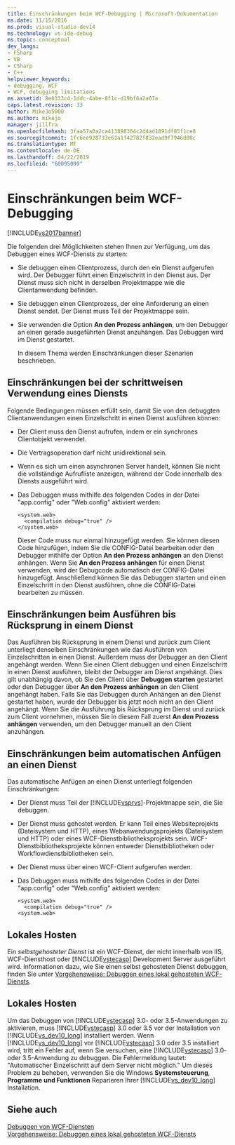 ```yaml
---
title: Einschränkungen beim WCF-Debugging | Microsoft-Dokumentation
ms.date: 11/15/2016
ms.prod: visual-studio-dev14
ms.technology: vs-ide-debug
ms.topic: conceptual
dev_langs:
- FSharp
- VB
- CSharp
- C++
helpviewer_keywords:
- debugging, WCF
- WCF, debugging limitations
ms.assetid: 8e0333c4-1ddc-4abe-8f1c-d19bf6a2a07a
caps.latest.revision: 33
author: MikeJo5000
ms.author: mikejo
manager: jillfra
ms.openlocfilehash: 3faa57a0a2ca413898364c2d4ad1891df85f1ce8
ms.sourcegitcommit: 1fc6ee928733e61a1f42782f832ead9f7946d00c
ms.translationtype: MT
ms.contentlocale: de-DE
ms.lasthandoff: 04/22/2019
ms.locfileid: "60095099"
---
```

# <a name="limitations-on-wcf-debugging"></a>Einschränkungen beim WCF-Debugging
[!INCLUDE[vs2017banner](../includes/vs2017banner.md)]

Die folgenden drei Möglichkeiten stehen Ihnen zur Verfügung, um das Debuggen eines WCF-Diensts zu starten:  
  
- Sie debuggen einen Clientprozess, durch den ein Dienst aufgerufen wird. Der Debugger führt einen Einzelschritt in den Dienst aus. Der Dienst muss sich nicht in derselben Projektmappe wie die Clientanwendung befinden.  
  
- Sie debuggen einen Clientprozess, der eine Anforderung an einen Dienst sendet. Der Dienst muss Teil der Projektmappe sein.  
  
- Sie verwenden die Option **An den Prozess anhängen**, um den Debugger an einen gerade ausgeführten Dienst anzuhängen. Das Debuggen wird im Dienst gestartet.  
  
  In diesem Thema werden Einschränkungen dieser Szenarien beschrieben.  
  
## <a name="limitations-on-stepping-into-a-service"></a>Einschränkungen bei der schrittweisen Verwendung eines Diensts  
 Folgende Bedingungen müssen erfüllt sein, damit Sie von den debuggten Clientanwendungen einen Einzelschritt in einen Dienst ausführen können:  
  
- Der Client muss den Dienst aufrufen, indem er ein synchrones Clientobjekt verwendet.  
  
- Die Vertragsoperation darf nicht unidirektional sein.  
  
- Wenn es sich um einen asynchronen Server handelt, können Sie nicht die vollständige Aufrufliste anzeigen, während der Code innerhalb des Diensts ausgeführt wird.  
  
- Das Debuggen muss mithilfe des folgenden Codes in der Datei "app.config" oder "Web.config" aktiviert werden:  
  
    ```  
    <system.web>  
      <compilation debug="true" />  
    </system.web>  
    ```  
  
     Dieser Code muss nur einmal hinzugefügt werden. Sie können diesen Code hinzufügen, indem Sie die CONFIG-Datei bearbeiten oder den Debugger mithilfe der Option **An den Prozess anhängen** an den Dienst anhängen. Wenn Sie **An den Prozess anhängen** für einen Dienst verwenden, wird der Debugcode automatisch der CONFIG-Datei hinzugefügt. Anschließend können Sie das Debuggen starten und einen Einzelschritt in den Dienst ausführen, ohne die CONFIG-Datei bearbeiten zu müssen.  
  
## <a name="limitations-on-stepping-out-of-a-service"></a>Einschränkungen beim Ausführen bis Rücksprung in einem Dienst  
 Das Ausführen bis Rücksprung in einem Dienst und zurück zum Client unterliegt denselben Einschränkungen wie das Ausführen von Einzelschritten in einen Dienst. Außerdem muss der Debugger an den Client angehängt werden. Wenn Sie einen Client debuggen und einen Einzelschritt in einen Dienst ausführen, bleibt der Debugger am Dienst angehängt. Dies gilt unabhängig davon, ob Sie den Client über **Debuggen starten** gestartet oder den Debugger über **An den Prozess anhängen** an den Client angehängt haben. Falls Sie das Debuggen durch Anhängen an den Dienst gestartet haben, wurde der Debugger bis jetzt noch nicht an den Client angehängt. Wenn Sie die Ausführung bis Rücksprung im Dienst und zurück zum Client vornehmen, müssen Sie in diesem Fall zuerst **An den Prozess anhängen** verwenden, um den Debugger manuell an den Client anzuhängen.  
  
## <a name="limitations-on-automatic-attach-to-a-service"></a>Einschränkungen beim automatischen Anfügen an einen Dienst  
 Das automatische Anfügen an einen Dienst unterliegt folgenden Einschränkungen:  
  
- Der Dienst muss Teil der [!INCLUDE[vsprvs](../includes/vsprvs-md.md)]-Projektmappe sein, die Sie debuggen.  
  
- Der Dienst muss gehostet werden. Er kann Teil eines Websiteprojekts (Dateisystem und HTTP), eines Webanwendungsprojekts (Dateisystem und HTTP) oder eines WCF-Dienstbibliotheksprojekts sein. WCF-Dienstbibliotheksprojekte können entweder Dienstbibliotheken oder Workflowdienstbibliotheken sein.  
  
- Der Dienst muss über einen WCF-Client aufgerufen werden.  
  
- Das Debuggen muss mithilfe des folgenden Codes in der Datei "app.config" oder "Web.config" aktiviert werden:  
  
    ```  
    <system.web>  
      <compilation debug="true" />  
    <system.web>  
    ```  
  
## <a name="self-hosting"></a>Lokales Hosten  
 Ein *selbstgehosteter Dienst* ist ein WCF-Dienst, der nicht innerhalb von IIS, WCF-Diensthost oder [!INCLUDE[vstecasp](../includes/vstecasp-md.md)] Development Server ausgeführt wird. Informationen dazu, wie Sie einen selbst gehosteten Dienst debuggen, finden Sie unter [Vorgehensweise: Debuggen eines lokal gehosteten WCF-Diensts](../debugger/how-to-debug-a-self-hosted-wcf-service.md).  
  
## <a name="self-hosting"></a>Lokales Hosten  
 Um das Debuggen von [!INCLUDE[vstecasp](../includes/vstecasp-md.md)] 3.0- oder 3.5-Anwendungen zu aktivieren, muss [!INCLUDE[vstecasp](../includes/vstecasp-md.md)] 3.0 oder 3.5 vor der Installation von [!INCLUDE[vs_dev10_long](../includes/vs-dev10-long-md.md)] installiert werden. Wenn [!INCLUDE[vs_dev10_long](../includes/vs-dev10-long-md.md)] vor [!INCLUDE[vstecasp](../includes/vstecasp-md.md)] 3.0 oder 3.5 installiert wird, tritt ein Fehler auf, wenn Sie versuchen, eine [!INCLUDE[vstecasp](../includes/vstecasp-md.md)] 3.0- oder 3.5-Anwendung zu debuggen. Die Fehlermeldung lautet: "Automatischer Einzelschritt auf dem Server nicht möglich." Um dieses Problem zu beheben, verwenden Sie die Windows **Systemsteuerung**, **Programme und Funktionen** Reparieren Ihrer [!INCLUDE[vs_dev10_long](../includes/vs-dev10-long-md.md)] Installation.  
  
## <a name="see-also"></a>Siehe auch  
 [Debuggen von WCF-Diensten](../debugger/debugging-wcf-services.md)   
 [Vorgehensweise: Debuggen eines lokal gehosteten WCF-Diensts](../debugger/how-to-debug-a-self-hosted-wcf-service.md)
